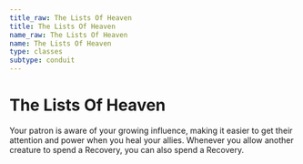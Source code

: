 ```yaml
---
title_raw: The Lists Of Heaven
title: The Lists Of Heaven
name_raw: The Lists Of Heaven
name: The Lists Of Heaven
type: classes
subtype: conduit
---
```


# The Lists Of Heaven

Your patron is aware of your growing influence, making it easier to get their attention and power when you heal your allies. Whenever you allow another creature to spend a Recovery, you can also spend a Recovery.
